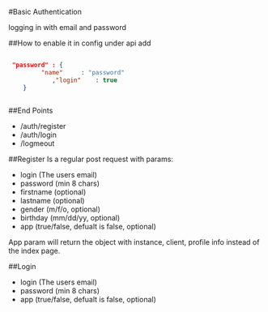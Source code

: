 #Basic Authentication

logging in with email and password

##How to enable it
in config under api add 
```json

 "password"	: {
  		 "name" 	: "password"
			,"login"	: true
	}
	
```
##End Points
* /auth/register
* /auth/login
* /logmeout 


##Register
Is a regular post request with params:
* login (The users email)
* password (min 8 chars)
* firstname (optional)
* lastname (optional)
* gender (m/f/o, optional)
* birthday (mm/dd/yy, optional)
* app (true/false, defualt is false, optional)

App param will return the object with instance, client, profile info instead of the index page. 

##Login
* login (The users email)
* password (min 8 chars)
* app (true/false, defualt is false, optional)



